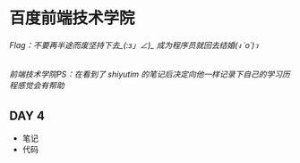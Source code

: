 # 百度前端技术学院
###### Flag：不要再半途而废坚持下去_(:з」∠)_ 成为程序员就回去结婚(ง ˙o˙)ว<br/>
###### 前端技术学院PS：在看到了 shiyutim 的笔记后决定向他一样记录下自己的学习历程感觉会有帮助
## DAY 4
* 笔记<br/>
* 代码
